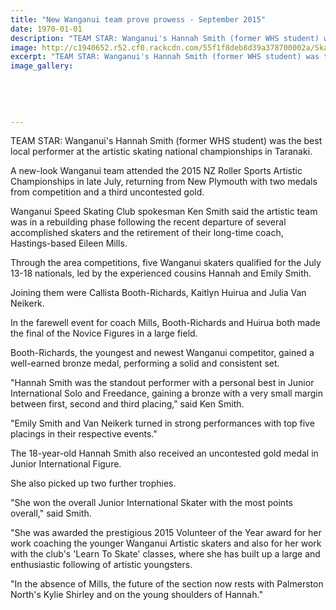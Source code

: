 ```yaml
---
title: "New Wanganui team prove prowess - September 2015"
date: 1970-01-01
description: "TEAM STAR: Wanganui's Hannah Smith (former WHS student) was the best local performer at the artistic skating national championships in Taranaki, Wanganui Chronicle article on 11/9/15..."
image: http://c1940652.r52.cf0.rackcdn.com/55f1f8deb8d39a378700002a/Skating-former-Hannah-Smith-11.9.15.jpg
excerpt: "TEAM STAR: Wanganui's Hannah Smith (former WHS student) was the best local performer at the artistic skating national championships in Taranaki."
image_gallery:
    
    
    
    
    
---
```


<p><span>TEAM STAR: Wanganui's Hannah Smith (former WHS student)&nbsp;was the best local performer at the artistic skating national championships in Taranaki.</span></p>
<p>A new-look Wanganui team attended the 2015 NZ Roller Sports Artistic Championships in late July, returning from New Plymouth with two medals from competition and a third uncontested gold.</p>
<p>Wanganui Speed Skating Club spokesman Ken Smith said the artistic team was in a rebuilding phase following the recent departure of several accomplished skaters and the retirement of their long-time coach, Hastings-based Eileen Mills.</p>
<p>Through the area competitions, five Wanganui skaters qualified for the July 13-18 nationals, led by the experienced cousins Hannah and Emily Smith.</p>
<p>Joining them were Callista Booth-Richards, Kaitlyn Huirua and Julia Van Neikerk.</p>
<p>In the farewell event for coach Mills, Booth-Richards and Huirua both made the final of the Novice Figures in a large field.</p>
<p>Booth-Richards, the youngest and newest Wanganui competitor, gained a well-earned bronze medal, performing a solid and consistent set.</p>
<p>"Hannah Smith was the standout performer with a personal best in Junior International Solo and Freedance, gaining a bronze with a very small margin between first, second and third placing," said Ken Smith.</p>
<p>"Emily Smith and Van Neikerk turned in strong performances with top five placings in their respective events."</p>
<p>The 18-year-old Hannah Smith also received an uncontested gold medal in Junior International Figure.</p>
<p>She also picked up two further trophies.</p>
<p>"She won the overall Junior International Skater with the most points overall," said Smith.</p>
<p>"She was awarded the prestigious 2015 Volunteer of the Year award for her work coaching the younger Wanganui Artistic skaters and also for her work with the club's 'Learn To Skate' classes, where she has built up a large and enthusiastic following of artistic youngsters.</p>
<p>"In the absence of Mills, the future of the section now rests with Palmerston North's Kylie Shirley and on the young shoulders of Hannah."</p>

